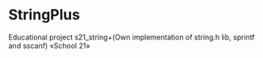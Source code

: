 # StringPlus
Educational project s21_string+(Own implementation of string.h lib, sprintf and sscanf) «School 21»
